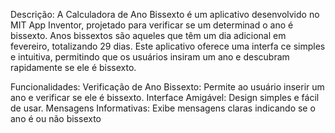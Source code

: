 Descrição:
A Calculadora de Ano Bissexto é um aplicativo desenvolvido no MIT App Inventor, projetado para verificar se um determinad
o ano é bissexto. Anos bissextos são aqueles que têm um dia adicional em fevereiro, totalizando 29 dias. Este aplicativo oferece uma interfa
ce simples e intuitiva, permitindo que os usuários insiram um ano e descubram rapidamente se ele é bissexto.

Funcionalidades:
Verificação de Ano Bissexto: Permite ao usuário inserir um ano e verificar se ele é bissexto.
Interface Amigável: Design simples e fácil de usar.
Mensagens Informativas: Exibe mensagens claras indicando se o ano é ou não bissexto
